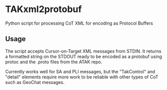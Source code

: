 # TAKxml2protobuf

Python script for processing CoT XML for encoding as Protocol Buffers

## Usage

The script accepts Cursor-on-Target XML messages from STDIN.
It returns a formatted string on the STDOUT ready to be encoded as a protobuf using protoc and the .proto files from the ATAK repo.

Currently works well for SA and PLI messages, but the "TakControl" and "detail" elements require more work to be reliable with other types of CoT such as GeoChat messages.
